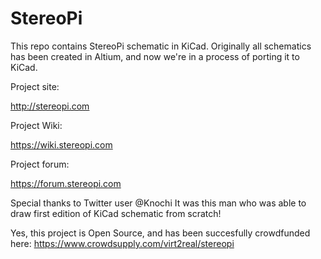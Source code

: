 # StereoPi
This repo contains StereoPi schematic in KiCad.
Originally all schematics has been created in Altium, and now we're in a process of porting it to KiCad.

Project site:

http://stereopi.com

Project Wiki:

https://wiki.stereopi.com

Project forum:

https://forum.stereopi.com

Special thanks to Twitter user @Knochi 
It was this man who was able to draw first edition of KiCad schematic from scratch!

Yes, this project is Open Source, and has been succesfully crowdfunded here:
https://www.crowdsupply.com/virt2real/stereopi
